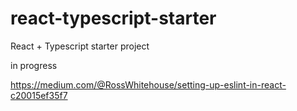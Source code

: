# react-typescript-starter

React + Typescript starter project

in progress

https://medium.com/@RossWhitehouse/setting-up-eslint-in-react-c20015ef35f7
